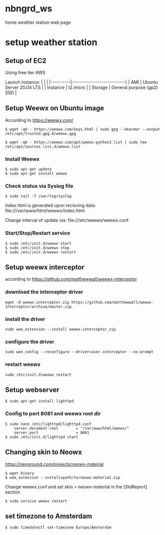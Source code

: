 # nbngrd_ws
home weather station web page

# setup weather station

## Setup of EC2
Using free tier AWS

Launch instance:
|          |                           |
|----------|---------------------------|
| AMI      | Ubuntu Server 20.04 LTS   |
| Instance | t2.micro                  |
| Storage  | General purpose (gp2) SSD |

## Setup Weewx on Ubuntu image
According to https://weewx.com/

```
$ wget -qO - https://weewx.com/keys.html | sudo gpg --dearmor --output /etc/apt/trusted.gpg.d/weewx.gpg
```

```
$ wget -qO - https://weewx.com/apt/weewx-python3.list | sudo tee /etc/apt/sources.list.d/weewx.list
```


### Install Weewx 

```
$ sudo apt-get update
$ sudo apt-get install weewx
```

### Check status via Syslog file
```
$ sudo tail -f /var/log/syslog
```

Index.html is generated upon recieving data:
file:///var/www/html/weewx/index.html

Change interval of update via:
file:///etc/weewx/weewx.conf

### Start/Stop/Restart service
```
$ sudo /etc/init.d/weewx start
$ sudo /etc/init.d/weewx stop
$ sudo /etc/init.d/weewx restart
```

## Setup weewx interceptor
according to https://github.com/matthewwall/weewx-interceptor

### download the interceptor driver

```
wget -O weewx-interceptor.zip https://github.com/matthewwall/weewx-interceptor/archive/master.zip
```

### install the driver
```
sudo wee_extension --install weewx-interceptor.zip
```

### configure the driver
```
sudo wee_config --reconfigure --driver=user.interceptor --no-prompt
```

### restart weewx
```
sudo /etc/init.d/weewx restart
```

## Setup webserver
```
$ sudo apt-get install lighttpd
```

### Config to port 8081 and weewx root dir
```
$ sudo nano /etc/lighttpd/lighttpd.conf
    server.document-root        = "/var/www/html/weewx/"
    server.port                 = 8081
$ sudo /etc/init.d/lighttpd start
```

## Changing skin to Neowx
https://neoground.com/projects/neowx-material
```
$ wget binary
$ wee_extension --install=path/to/neowx-material.zip
```

Change weewx.conf and set skin = neowx-material in the [StdReport] section

```
$ sudo service weewx restart
```

## set timezone to Amsterdam
```
$ sudo timedatectl set-timezone Europe/Amsterdam
```
